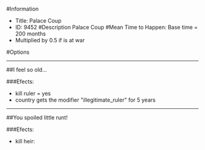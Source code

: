 #Information
 - Title: Palace Coup
 - ID: 9452
#Description
Palace Coup
#Mean Time to Happen:
Base time = 200 months
 - Multiplied by 0.5 if is at war

#Options

___
##I feel so old...

###Efects:<ul><li>kill ruler = yes</li><li>country gets the modifier "illegitimate_ruler" for 5 years</li></ul>

___
##You spoiled little runt!

###Efects:<ul><li>kill heir:</li><ul></ul></ul>
